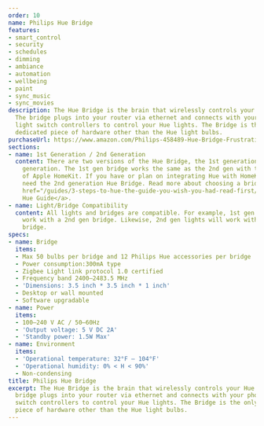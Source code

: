 ```yaml
---
order: 10
name: Philips Hue Bridge
features:
- smart_control
- security
- schedules
- dimming
- ambiance
- automation
- wellbeing
- paint
- sync_music
- sync_movies
description: The Hue Bridge is the brain that wirelessly controls your Hue lights.
  The bridge plugs into your router via ethernet and connects with your phone and
  light switch controllers to control your Hue lights. The Bridge is the only required
  dedicated piece of hardware other than the Hue light bulbs.
purchaseUrl: https://www.amazon.com/Philips-458489-Hue-Bridge-Frustration/dp/B014H2P42K?tag=meethue-20
sections:
- name: 1st Generation / 2nd Generation
  content: There are two versions of the Hue Bridge, the 1st generation and the 2nd
    generation. The 1st gen bridge works the same as the 2nd gen with the exception
    of Apple HomeKit. If you have or plan on integrating Hue with HomeKit, you will
    need the 2nd generation Hue Bridge. Read more about choosing a bridge in the <a
    href="/guides/3-steps-to-hue-the-guide-you-wish-you-had-read-first/">3 Steps to
    Hue Guide</a>.
- name: Light/Bridge Compatibility
  content: All lights and bridges are compatible. For example, 1st gen lights will
    work with a 2nd gen bridge. Likewise, 2nd gen lights will work with a 1st gen
    bridge.
specs:
- name: Bridge
  items:
  - Max 50 bulbs per bridge and 12 Philips Hue accessories per bridge
  - Power consumption:300mA type
  - Zigbee Light link protocol 1.0 certified
  - Frequency band 2400–2483.5 MHz
  - 'Dimensions: 3.5 inch * 3.5 inch * 1 inch'
  - Desktop or wall mounted
  - Software upgradable
- name: Power
  items:
  - 100–240 V AC / 50–60Hz
  - 'Output voltage: 5 V DC 2A'
  - 'Standby power: 1.5W Max'
- name: Environment
  items:
  - 'Operational temperature: 32°F – 104°F'
  - 'Operational humidity: 0% < H < 90%'
  - Non-condensing
title: Philips Hue Bridge
excerpt: The Hue Bridge is the brain that wirelessly controls your Hue lights. The
  bridge plugs into your router via ethernet and connects with your phone and light
  switch controllers to control your Hue lights. The Bridge is the only required dedicated
  piece of hardware other than the Hue light bulbs.
---
```

